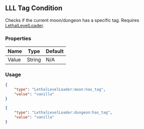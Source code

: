 ## LLL Tag Condition
Checks if the current moon/dungeon has a specific tag. Requires [LethalLevelLoader](https://thunderstore.io/c/lethal-company/p/IAmBatby/LethalLevelLoader/).

### Properties
| Name | Type | Default |
|--------|-------|---------|
| Value | String | N/A |

### Usage
```json
{
    "type": "LethalLevelLoader:moon:has_tag",
    "value": "vanilla"
}
```

```json
{
    "type": "LethalLevelLoader:dungeon:has_tag",
    "value": "vanilla"
}
```